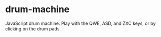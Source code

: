 # drum-machine
JavaScript drum machine. Play with the QWE, ASD, and ZXC keys, or by clicking on the drum pads.